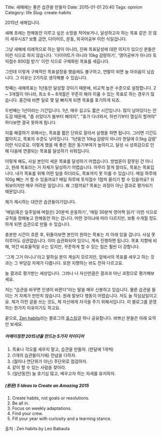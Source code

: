 Title: 새해에는 좋은 습관을 만들자
Date: 2015-01-01 20:40
Tags: opinion
Category: life
Slug: create-habits

2015년 새해입니다. 

새해 초에는 한해동안 이루고 싶은 소망을 적어보거나, 달성하고자 하는 목표 같은 것 많이 세우시죠? 보통 금연, 다이어트, 운동, 외국어공부 이런 식일겁니다.

그냥 새해에 의례적으로 하는 말이 아니라, 진짜 목표달성에 대한 의지가 있으신 분들은 이런 식으로 하지 않습니다. '다이어트가 아니라 10kg 감량하기', '영어공부가 아니라 토익점수 800점 받기' 이런 식으로 구체화된 목표를 세웁니다.

그런데 이렇게 구체적인 목표설정을 했음에도 불구하고, 연말이 되면 늘 아쉬움이 남습니다. 그 이유는 2가지로 생각해볼 수 있습니다.

첫째는 새해목표는 1년동안 달성할 것이기 때문에, 비교적 높은 수준으로 설정합니다. 2 ~ 3개월이 아니라, 최소 6 ~ 8개월은 꾸준히 해야 이룰 수 있는 목표로 하는 경우가 많습니다. 중간에 바쁜 일로 몇 달 빠지게 되면 목표를 포기하게 되죠. 

두번째는 1년이라는 기간입니다.  1년, 매우 길고도 짧은 시간입니다. 많이 남아있다는 안도감 때문에, "좀 쉬었다가 봄부터 해야지", "휴가 다녀와서, 하반기부터 열심히 할꺼야" 하다보면 결국 못하게 됩니다.

이를 해결하기 위해서는, 목표를 짧은 단위로 잘라서 실행을 하면 됩니다. 그러면 기간도 짧아지고, 목표의 수준도 낮아집니다. '1년동안 10kg 감량이 아니라 한달에 0.5kg 감량' 이런 식으로요. 이렇게 했을 때 좋은 점은 동기부여가 높아지고, 달성 시 성취감으로 인해 다음에 연결되는 목표를 달성하기 쉬워집니다.

이렇게 해도, 사실 본인이 세운 목표를 달성하기 어렵습니다. 방법론이 잘못된 건 아니고, 원래 목표라는 거 자체가 달성하기 어렵습니다. 아무리 잘게 잘라도, 목표는 목표입니다. 내가 목표를 위해 어떤 일을 하더라도, 목표까지 못 이룰 수 있습니다. 매일 하루에 100g 빼는 거 할 수 있을까요? 매일 하루에 토익점수 1점씩 올리기 할 수 있을까요? 쉬워보이지만 매우 어려운 일입니다. 왜 그럴까요? 목표는 과정이 아닌 결과로 평가되기 때문입니다.

제가 제시하는 대안은 습관들이기입니다.

'매일(혹은 일주일에 며칠은) 20분씩 운동하기', '매일 30분씩 영어책 읽기' 이런 식으로 규칙을 정해놓고 한해동안 하는 겁니다. 어떤 것이냐에 따라 다르지만, 보통 수개월 정도 하게 되면 습관으로 만들 수 있습니다. 

충분한 시간이 흐른 후, 뒤돌아보면 본인이 원하는 목표는 저 아래 있을 겁니다. 사실 못 이루어도 상관없습니다. 이미 습관화되어 있으니, 계속 진행하면 됩니다. 목표 지향에 비해, 약간 비효율적일 수는 있지만, 꾸준하게 할 수 있는 힘은 훨씬 더 강합니다. 

'그게 그거 아니냐'라고 말하실 분이 계실지 모르지만, 앞에서의 목표를 세우고 하는 것과는 그 부담감 자체가 다릅니다. 또한 지향하는 바도 전혀 다르고요. 

늘 결과로 평가받는 세상입니다. 그러나 나 자신만큼은 결과과 아닌 과정으로 평가해보세요. 

저는 "습관을 바꾸면 인생이 바뀐다"라는 말을 매우 신봉하고 있습니다. 물론 습관을 들이는 거 자체가 만만치 않습니다. 원래 말보다 행동이 어렵습니다. 저도 늘 작심삼일이고요. 제가 이런 글을 쓰는 것도, 제 자신에게 자극을 주기 위해서입니다. 이 블로그를 운영하는 한가지 이유이기도 하고요.  

끝으로, [Zen habits][1]라는 블로그의 [포스팅][2]글 하나 공유합니다. 바쁘신 분들은 아래 요약만 보세요.

##### 어메이징한 2015년을 만드는 5가지 아이디어
1. 목표나 각오를 세우지 말고, 습관을 만들자. (한달에 1개씩)
2. (1개의 습관들이기에) 전념을 다하자.
3. (월이나 연단위가 아닌) 주단위로 점검하자. 
4. 같이 할 수 있는 사람을 찾아라.
5. (일년동안) 늘 호기심 많고, 배우고자 하는 자세를 유지하자.

##### (원문) 5 Ideas to Create an Amazing 2015
1. Create habits, not goals or resolutions.
2. Be all in. 
3. Focus on weekly adaptations. 
4. Find your crew. 
5. Fill your year with curiosity and a learning stance.
		
출처 : Zen habits by Leo Babauta

[1]: http://zenhabits.net
[2]: http://zenhabits.net/amazing-2015/